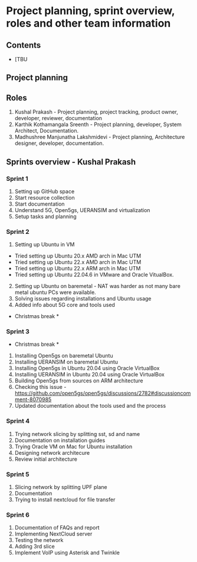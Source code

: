 # Project planning, sprint overview, roles and other team information

## Contents

*   [TBU


## Project planning


## Roles

1. Kushal Prakash - Project planning, project tracking, product owner, developer, reviewer, documentation
2. Karthik Kothamangala Sreenth - Project planning, developer, System Architect, Documentation.
3. Madhushree Manjunatha Lakshmidevi - Project planning, Architecture designer, developer, documentation.
   
## Sprints overview - Kushal Prakash

### Sprint 1

1. Setting up GitHub space
2. Start resource collection
3. Start documentation
4. Understand 5G, Open5gs, UERANSIM and virtualization
5. Setup tasks and planning

### Sprint 2 

1. Setting up Ubuntu in VM 
  - Tried setting up Ubuntu 20.x AMD arch in Mac UTM
  - Tried setting up Ubuntu 22.x AMD arch in Mac UTM
  - Tried setting up Ubuntu 22.x ARM arch in Mac UTM
  - Tried setting up Ubuntu 22.04.6 in VMware and Oracle VitualBox.
2. Setting up Ubuntu on baremetal - NAT was harder as not many bare metal ubuntu PCs were available.
3. Solving issues regarding installations and Ubuntu usage
4. Added info about 5G core and tools used

* Christmas break *

### Sprint 3

* Christmas break *

1. Installing Open5gs on baremetal Ubuntu
2. Installing UERANSIM on baremetal Ubuntu
3. Installing Open5gs in Ubuntu 20.04 using Oracle VirtualBox
4. Installing UERANSIM in Ubuntu 20.04 using Oracle VirtualBox  
5. Building Open5gs from sources on ARM architecture
6. Checking this issue - https://github.com/open5gs/open5gs/discussions/2782#discussioncomment-8070985
7. Updated documentation about the tools used and the process

### Sprint 4

1. Trying network slicing by splitting sst, sd and name
2. Documentation on installation guides
3. Trying Oracle VM on Mac for Ubuntu installation
4. Designing network architecure
5. Review initial architecture

### Sprint 5

1. Slicing network by splitting UPF plane
2. Documentation
3. Trying to install nextcloud for file transfer

### Sprint 6
1. Documentation of FAQs and report
2. Implementing NextCloud server
3. Testing the network
4. Adding 3rd slice
5. Implement VoIP using Asterisk and Twinkle



